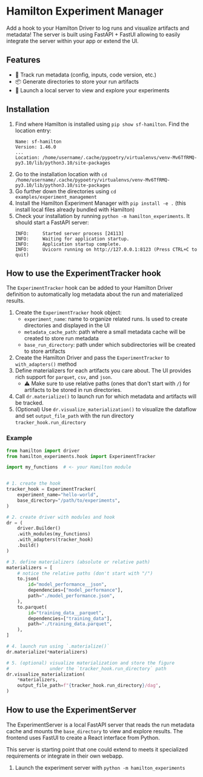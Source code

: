 # Hamilton Experiment Manager

Add a hook to your Hamilton Driver to log runs and visualize artifacts and metadata! The server is built using FastAPI + FastUI allowing to easily integrate the server within your app or extend the UI.

## Features
- 📝 Track run metadata (config, inputs, code version, etc.)
- 📦 Generate directories to store your run artifacts
- 📡 Launch a local server to view and explore your experiments

## Installation
1. Find where Hamilton is installed using `pip show sf-hamilton`. Find the location entry:
    ```
    Name: sf-hamilton
    Version: 1.46.0
    ...
    Location: /home/username/.cache/pypoetry/virtualenvs/venv-Mv6TfRMQ-py3.10/lib/python3.10/site-packages
    ```
2. Go to the installation location with `cd /home/username/.cache/pypoetry/virtualenvs/venv-Mv6TfRMQ-py3.10/lib/python3.10/site-packages`
3. Go further down the directories using `cd examples/experiment_management`
4. Install the Hamilton Experiment Manager with `pip install -e .` (this install local files already bundled with Hamilton)
5. Check your installation by running `python -m hamilton_experiments`. It should start a FastAPI server:
    ```
    INFO:     Started server process [24113]
    INFO:     Waiting for application startup.
    INFO:     Application startup complete.
    INFO:     Uvicorn running on http://127.0.0.1:8123 (Press CTRL+C to quit)
    ```

## How to use the ExperimentTracker hook
The `ExperimentTracker` hook can be added to your Hamilton Driver definition to automatically log metadata about the run and materialized results.

1. Create the `ExperimentTracker` hook object:
    - `experiment_name`: name to organize related runs. Is used to create directories and displayed in the UI
    - `metadata_cache_path`: path where a small metadata cache will be created to store run metadata
    - `base_run_directory`: path under which subdirectories will be created to store artifacts
2. Create the Hamilton Driver and pass the `ExperimentTracker` to `with_adapters()` method
3. Define materializers for each artifacts you care about. The UI provides rich support for `parquet`, `csv`, and `json`.
    - ⚠ Make sure to use relative paths (ones that don't start with `/`) for artifacts to be stored in run directories.
4. Call `dr.materialize()` to launch run for which metadata and artifacts will be tracked.
5. (Optional) Use `dr.visualize_materialization()` to visualize the dataflow and set `output_file_path` with the run directory `tracker_hook.run_directory`

### Example
```python
from hamilton import driver
from hamilton_experiments.hook import ExperimentTracker

import my_functions  # <- your Hamilton module


# 1. create the hook
tracker_hook = ExperimentTracker(
    experiment_name="hello-world",
    base_directory="/path/to/experiments",
)

# 2. create driver with modules and hook
dr = (
    driver.Builder()
    .with_modules(my_functions)
    .with_adapters(tracker_hook)
    .build()
)

# 3. define materializers (absolute or relative path)
materializers = [
    # notice the relative paths (don't start with "/")
    to.json(
        id="model_performance__json",
        dependencies=["model_performance"],
        path="./model_performance.json",
    ),
    to.parquet(
        id="training_data__parquet",
        dependencies=["training_data"],
        path="./training_data.parquet",
    ),
]

# 4. launch run using `.materialize()`
dr.materialize(*materializers)

# 5. (optional) visualize materialization and store the figure
#               under the `tracker_hook.run_directory` path
dr.visualize_materialization(
    *materializers,
    output_file_path=f"{tracker_hook.run_directory}/dag",
)
```

## How to use the ExperimentServer
The ExperimentServer is a local FastAPI server that reads the run metadata cache and mounts the `base_directory` to view and explore results. The frontend uses FastUI to create a React interface from Python.

This server is starting point that one could extend to meets it specialized requirements or integrate in their own webapp.


1. Launch the experiment server with `python -m hamilton_experiments`
